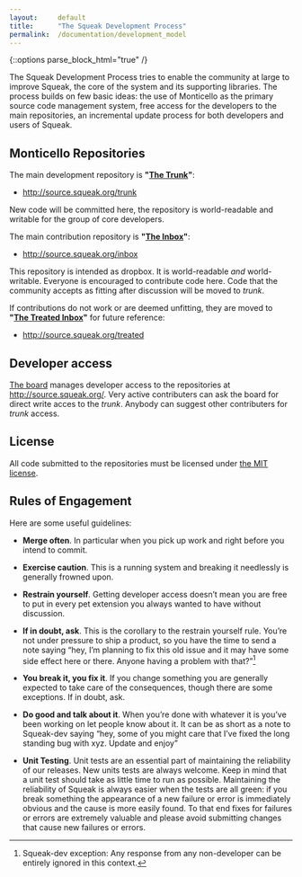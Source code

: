 ```yaml
---
layout:     default
title:      "The Squeak Development Process"
permalink:  /documentation/development_model
---
```

{::options parse_block_html="true" /}

The Squeak Development Process tries to enable the community at large to improve Squeak, the core of the system and its supporting libraries. The process builds on few basic ideas: the use of Monticello as the primary source code management system, free access for the developers to the main repositories, an incremental update process for both developers and users of Squeak.

<div class="row">
<div class="col-md-6 col-lg-6">

## Monticello  Repositories

The main development repository is **"[The Trunk](http://source.squeak.org/trunk.html)"**:

* <http://source.squeak.org/trunk>

New code will be committed here, the repository is world-readable and writable for the group of core developers.

The main contribution repository is **"[The Inbox](http://source.squeak.org/inbox.html)"**:

* <http://source.squeak.org/inbox>

This repository is intended as dropbox.  It is world-readable *and* world-writable. Everyone is encouraged to contribute code here. Code that the community accepts as 
fitting after discussion will be moved to *trunk*. 

If contributions do not work or are deemed unfitting, they are moved to **"[The Treated Inbox](http://source.squeak.org/treated)"** for future reference:

* <http://source.squeak.org/treated>


## Developer access

[The board](/board/) manages developer access to the repositories at <http://source.squeak.org/>. Very active contributers can ask the board for direct write acces to the *trunk*. Anybody can suggest other contributers for *trunk* access.

## License

All code submitted to the repositories must be licensed under [the MIT license](https://opensource.org/licenses/MIT).

</div>
<div class="col-md-6 col-lg-6">

## Rules of Engagement

Here are some useful guidelines:

* **Merge often**. In particular when you pick up work and right before you intend to commit.

* **Exercise caution**. This is a running system and breaking it needlessly is generally frowned upon.

* **Restrain yourself**. Getting developer access doesn’t mean you are free to put in every pet extension you always wanted to have without discussion.

* **If in doubt, ask**. This is the corollary to the restrain yourself rule. You’re not under pressure to ship a product, so you have the time to send a note saying “hey, I’m planning to fix this old issue and it may have some side effect here or there. Anyone having a problem with that?”[^1]

* **You break it, you fix it**. If you change something you are generally expected to take care of the consequences, though there are some exceptions. If in doubt, ask.

* **Do good and talk about it**. When you’re done with whatever it is you’ve been working on let people know about it. It can be as short as a note to Squeak-dev saying “hey, some of you might care that I’ve fixed the long standing bug with xyz. Update and enjoy”

* **Unit Testing**. Unit tests are an essential part of maintaining the reliability of our releases. New units tests are always welcome. Keep in mind that a unit test should take as little time to run as possible.  Maintaining the reliability of Squeak is always easier when the tests are all green: if you break something the appearance of a new failure or error is immediately obvious and the cause is more easily found. To that end fixes for failures or errors are extremely valuable and please avoid submitting changes that cause new failures or errors.


</div>

[^1]: Squeak-dev exception: Any response from any non-developer can be entirely ignored in this context.
